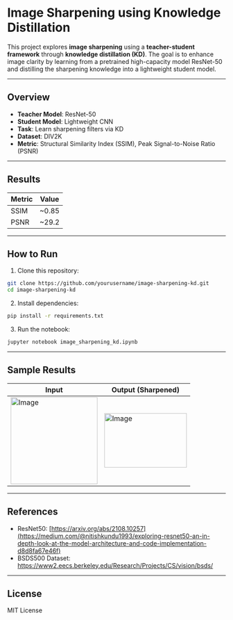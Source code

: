 # Image Sharpening using Knowledge Distillation

This project explores **image sharpening** using a **teacher-student framework** through **knowledge distillation (KD)**. The goal is to enhance image clarity by learning from a pretrained high-capacity model ResNet-50 and distilling the sharpening knowledge into a lightweight student model.

---

## Overview

- **Teacher Model**: ResNet-50
- **Student Model**: Lightweight CNN 
- **Task**: Learn sharpening filters via KD
- **Dataset**: DIV2K
- **Metric**: Structural Similarity Index (SSIM), Peak Signal-to-Noise Ratio (PSNR)

---

## Results

| Metric | Value |
|--------|-------|
| SSIM   | ~0.85 |
| PSNR   | ~29.2 |

---

## How to Run

1. Clone this repository:

```bash
git clone https://github.com/yourusername/image-sharpening-kd.git
cd image-sharpening-kd
```

2. Install dependencies:

```bash
pip install -r requirements.txt
```

3. Run the notebook:

```bash
jupyter notebook image_sharpening_kd.ipynb
```

---

## Sample Results

| Input | Output (Sharpened) |
|-------|--------------------|
| <img width="200" height="200" alt="Image" src="https://github.com/user-attachments/assets/87ca8034-3810-4e9c-9ddc-c162a2ddedc7" /> | <img width="190" height="125" alt="Image" src="https://github.com/user-attachments/assets/59fbd0fc-5c00-40dc-b32f-5f51c2b508f0" />

---

## References

- ResNet50: [https://arxiv.org/abs/2108.10257](https://medium.com/@nitishkundu1993/exploring-resnet50-an-in-depth-look-at-the-model-architecture-and-code-implementation-d8d8fa67e46f)
- BSDS500 Dataset: https://www2.eecs.berkeley.edu/Research/Projects/CS/vision/bsds/

---

## License

MIT License
